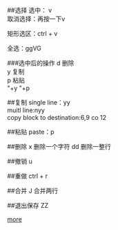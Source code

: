 ##选择
选中： v    
取消选择：再按一下v    

矩形选区：ctrl + v

全选：ggVG

###选中后的操作
d  删除    
y  复制    
p  粘贴    
"+y
"+p

##复制
single line：yy    
muitl line:nyy    
copy block to destination:6,9 co 12    

##粘贴
paste：p    

##删除
x  删除一个字符
dd  删除一整行

##撤销
u

##重做
ctrl + r

##合并
J  合并两行    

##退出保存
ZZ    

[more](http://blog.csdn.net/ithomer/article/details/5929428 "more")